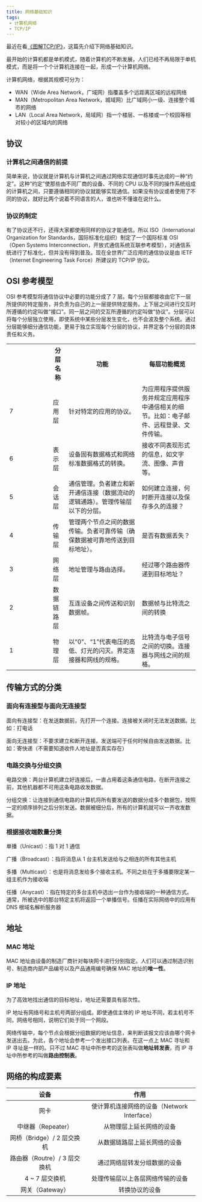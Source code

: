 ```yaml
---
title: 网络基础知识
tags: 
 - 计算机网络
 - TCP/IP
---
```


最近在看[《图解TCP/IP》](https://www.amazon.cn/dp/B00DMS9990/)，这篇先介绍下网络基础知识。

最开始的计算机都是单机模式，随着计算机的不断发展，人们已经不再局限于单机模式，而是将一个个计算机连接在一起，形成一个计算机网络。

<!-- more -->


计算机网络，根据其规模可分为：
* WAN（Wide Area Network，广域网）指覆盖多个远距离区域的远程网络
* MAN（Metropolitan Area Network，城域网）比广域网小一级、连接整个城市的网络
* LAN（Local Area Network，局域网）指一个楼层、一栋楼或一个校园等相对较小的区域内的网络


## 协议

### 计算机之间通信的前提

简单来说，协议就是计算机与计算机之间通过网络实现通信时事先达成的一种“约定”。这种“约定”使那些由不同厂商的设备、不同的 CPU 以及不同的操作系统组成的计算机之间，只要遵循相同的协议就能够实现通信。如果没有协议或者使用了不同的协议，就好比两个说着不同语言的人，谁也听不懂谁在说什么。

### 协议的制定

有了协议还不行，还得大家都使用同样的协议才能通信。所以 ISO（International Organization for Standards，国际标准化组织）制定了一个国际标准 OSI（Open Systems Interconnection，开放式通信系统互联参考模型），对通信系统进行了标准化，但并没有得到普及。现在全世界广泛应用的通信协议是由 IETF（Internet Engineering Task Force）所建议的 TCP/IP 协议。
 
## OSI 参考模型

OSI 参考模型将通信协议中必要的功能分成了 7 层。每个分层都接收由它下一层所提供的特定服务，并负责为自己的上一层提供特定服务。上下层之间进行交互时所遵循的约定叫做“接口”。同一层之间的交互所遵循的约定叫做“协议”。分层可以将每个分层独立使用，即使系统中某些分层发生变化，也不会波及整个系统。通过分层能够细分通信功能，更易于独立实现每个分层的协议，并界定各个分层的具体责任和义务。


<table>
    <tr>
        <th  style="width: 100px;"></th>
        <th >分层名称</th>
        <th>功能</th>
        <th>每层功能概览</th>
    </tr>
    <tr>
        <td>7</td>
        <td>应用层</td>
        <td>针对特定的应用的协议。</td>
        <td>为应用程序提供服务并规定应用程序中通信相关的细节。比如：电子邮件、远程登录、文件传输。</td>
    </tr>
    <tr>
        <td>6</td>
        <td>表示层</td>
        <td>设备固有数据格式和网络标准数据格式的转换。</td>
        <td>接收不同表现形式的信息，如文字流、图像、声音等。</td>
    </tr>
    <tr>
        <td>5</td>
        <td>会话层</td>
        <td>通信管理。负者建立和新开通信连接（数据流动的逻辑通路）。管理传输层以下的分层。</td>
        <td>如何建立连接，何时断开连接以及保存多久的连接？</td>
    </tr>
    <tr>
        <td>4</td>
        <td>传输层</td>
        <td>管理两个节点之间的数据传输。负者可靠传输（确保数据被可靠地传送到目标地址）。</td>
        <td>是否有数据丢失？</td>
    </tr>
    <tr>
        <td>3</td>
        <td>网络层</td>
        <td>地址管理与路由选择。</td>
        <td>经过哪个路由器传递到目标地址？</td>
    </tr>
    <tr>
        <td>2</td>
        <td>数据链路层</td>
        <td>互连设备之间传送和识别数据帧。</td>
        <td>数据帧与比特流之间的转换</td>
    </tr>
    <tr>
        <td>1</td>
        <td>物理层</td>
        <td>以“0”、“1”代表电压的高低、灯光的闪灭。界定连接器和网线的规格。</td>
        <td>比特流与电子信号之间的切换。连接器与网线之间的规格。</td>
    </tr>
</table>



## 传输方式的分类

### 面向有连接型与面向无连接型

面向有连接型：在发送数据前，先打开一个连接。连接被关闭时无法发送数据。比如：打电话

面向无连接型：不要求建立和断开连接。发送端可于任何时候自由发送数据。比如：寄快递（不需要知道收件人地址是否真实存在）

### 电路交换与分组交换

电路交换：两台计算机建立好连接后，一直占用着这条通信电路，在断开连接之前，其他机器都不可用这条电路收发数据。

分组交换：让连接到通信电路的计算机将所有要发送的数据分成多个数据包，按照一定的顺序排列之后分别发送。数据被细分后，所有的计算机就可以一齐收发数据。

### 根据接收端数量分类

单播（Unicast）：指 1 对 1 通信

广播（Broadcast）：指将消息从 1 台主机发送给与之相连的所有其他主机

多播（Multicast）：也是将消息发给多个接收主机。不同之处在于多播要限定某一组主机作为接收端

任播（Anycast）：指在特定的多台主机中选出一台作为接收端的一种通信方式。通常，所被选中的那台特定主机将返回一个单播信号。任播在实际网络中的应用有 DNS 根域名解析服务器

## 地址

### MAC 地址

MAC 地址由设备的制造厂商针对每块网卡进行分别指定。人们可以通过制造识别号、制造商内部产品编号以及产品通用编号确保 MAC 地址的**唯一性**。

### IP 地址

为了高效地找出通信的目标地址，地址还需要具有层次性。

IP 地址有网络号和主机号两部分组成。即使通信主体的 IP 地址不同，若主机号不同，网络号相同，说明它们处于同一个网段。

网络传输中，每个节点会根据分组数据的地址信息，来判断该报文应该由哪个网卡发送出去。为此，各个地址会参考一个发出接口列表。在这一点上 MAC 寻址和 IP 寻址是一样的。只不过 MAC 寻址中所参考的这张表叫做**地址转发表**，而 IP 寻址中所参考的叫做**路由控制表**。



## 网络的构成要素

| 设备 | 作用 |
|:---:|:---:|
| 网卡 | 使计算机连接网络的设备（Network Interface）
| 中继器（Repeater）|从物理层上延长网络的设备
| 网桥（Bridge）/ 2 层交换机| 从数据链路层上延长网络的设备
| 路由器（Routre）/ 3 层交换机| 通过网络层转发分组数据的设备
| 4 ~ 7 层交换机| 处理传输层以上各层网络传输的设备
| 网关（Gateway）| 转换协议的设备



